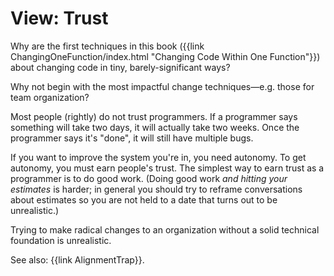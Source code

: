 # View: Trust

<div class="summary-block">

Why are the first techniques in this book ({{link ChangingOneFunction/index.html "Changing Code Within One Function"}}) about changing code in tiny, barely-significant ways?

Why not begin with the most impactful change techniques—e.g. those for team organization?

</div>

Most people (rightly) do not trust programmers. If a programmer says something will take two days, it will actually take two weeks. Once the programmer says it's "done", it will still have multiple bugs.

If you want to improve the system you're in, you need autonomy. To get autonomy, you must earn people's trust. The simplest way to earn trust as a programmer is to do good work. (Doing good work _and hitting your estimates_ is harder; in general you should try to reframe conversations about estimates so you are not held to a date that turns out to be unrealistic.)

Trying to make radical changes to an organization without a solid technical foundation is unrealistic.

See also: {{link AlignmentTrap}}.